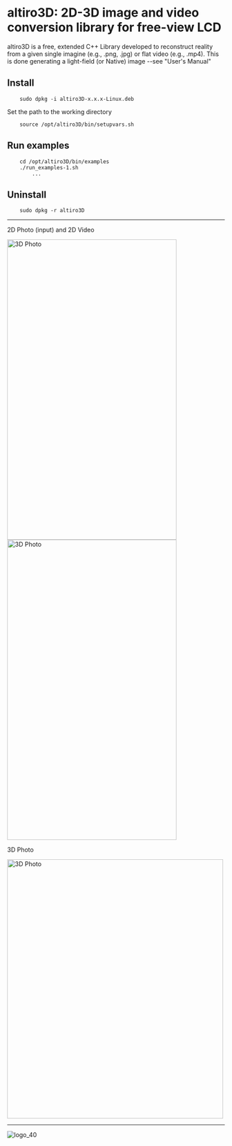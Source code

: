 # altiro3D: 2D-3D image and video conversion library for free-view LCD

altiro3D is a free, extended C++ Library developed to reconstruct reality from a given
single imagine (e.g., .png, .jpg) or flat video (e.g., .mp4). This is done generating a
light-field (or Native) image --see "User's Manual"

## Install

		sudo dpkg -i altiro3D-x.x.x-Linux.deb

Set the path to the working directory

		source /opt/altiro3D/bin/setupvars.sh

## Run examples
		cd /opt/altiro3D/bin/examples
		./run_examples-1.sh 
			...

## Uninstall

		sudo dpkg -r altiro3D

-------------------------------------------------
2D Photo (input) and 2D Video

<picture>
  <img alt="3D Photo" src="https://user-images.githubusercontent.com/84878752/226052585-650fcb74-323f-491d-84d1-9f771430f069.jpg" width="392" height="695">
</picture>
<picture>
  <img alt="3D Photo" src="https://user-images.githubusercontent.com/84878752/226045600-1ccf40d2-79ad-4755-b818-ee9b7748bcf1.gif" width="392" height="695">
</picture>

3D Photo

<picture>
  <img alt="3D Photo" src="https://user-images.githubusercontent.com/84878752/226053973-53c25d4a-4bfc-4b2f-a2a0-85cabfae1229.png" width="500" height="600">
</picture>


-------------------------------------------------

![logo_40](https://user-images.githubusercontent.com/84878752/224785497-60c3ef3c-f341-4485-8194-dcfae28c8bd3.png)
